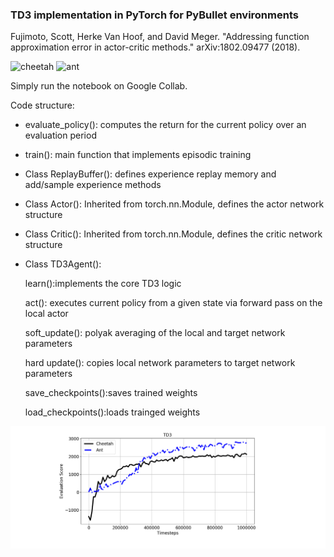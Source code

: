 ### TD3 implementation in PyTorch for PyBullet environments

Fujimoto, Scott, Herke Van Hoof, and David Meger. "Addressing function approximation error in actor-critic methods." arXiv:1802.09477 (2018).


![cheetah](./results/cheetah_training.gif)
![ant](./results/ant_trained.gif)

Simply run the notebook on Google Collab.

Code structure:
* evaluate_policy(): computes the return for the current policy over an evaluation period
* train(): main function that implements episodic training
* Class ReplayBuffer(): defines experience replay memory and add/sample experience methods
* Class Actor(): Inherited from torch.nn.Module, defines the actor network structure 
* Class Critic(): Inherited from torch.nn.Module, defines the critic network structure 
* Class TD3Agent():

   learn():implements the core TD3 logic

   act(): executes current policy from a given state via forward pass on the local actor

   soft_update(): polyak averaging of the local and target network parameters

   hard update(): copies local network parameters to target network parameters

   save_checkpoints():saves trained weights

   load_checkpoints():loads trainged weights

![score](./results/eval_score.png)
